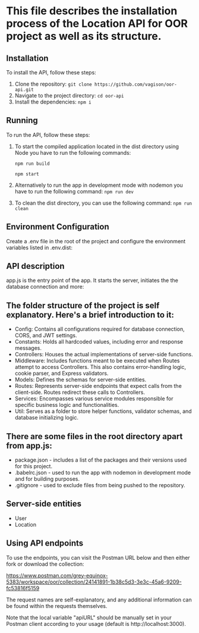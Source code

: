 This file describes the installation process of the Location API for OOR project as well as its structure.
==========================================================================================================

## Installation

To install the API, follow these steps:
1. Clone the repository: ```git clone https://github.com/vagison/oor-api.git```
2. Navigate to the project directory: ```cd oor-api```
3. Install the dependencies: ```npm i```

## Running

To run the API, follow these steps:
1. To start the compiled application located in the dist directory using Node you have to run the following commands:

    ```npm run build```
   
    ```npm start```
3. Alternatively to run the app in development mode with nodemon you have to run the following command: ```npm run dev```
4. To clean the dist directory, you can use the following command: ```npm run clean```

## Environment Configuration

Create a .env file in the root of the project and configure the environment variables listed in .env.dist:

## API description

app.js is the entry point of the app. It starts the server, initiates the the database connection and more:

The folder structure of the project is self explanatory. Here's a brief introduction to it:
-------------------------------------------------------------------------------------------
* Config: Contains all configurations required for database connection, CORS, and JWT settings.
* Constants: Holds all hardcoded values, including error and response messages.
* Controllers: Houses the actual implementations of server-side functions.
* Middleware: Includes functions meant to be executed when Routes attempt to access Controllers. This also contains error-handling logic, cookie parser, and Express validators.
* Models: Defines the schemas for server-side entities.
* Routes: Represents server-side endpoints that expect calls from the client-side. Routes redirect these calls to Controllers.
* Services: Encompasses various service modules responsible for specific business logic and functionalities.
* Util: Serves as a folder to store helper functions, validator schemas, and database initializing logic.

There are some files in the root directory apart from app.js:
-------------------------------------------------------------
* package.json - includes a list of the packages and their versions used for this project.
* .babelrc.json - used to run the app with nodemon in development mode and for building purposes.
* .gitignore - used to exclude files from being pushed to the repository.

Server-side entities
---------------------
* User
* Location

## Using API endpoints

To use the endpoints, you can visit the Postman URL below and then either fork or download the collection:

https://www.postman.com/grey-equinox-5383/workspace/oor/collection/24141891-1b38c5d3-3e3c-45a6-9209-fc53816f5159

The request names are self-explanatory, and any additional information can be found within the requests themselves.

Note that the local variable "apiURL" should be manually set in your Postman client according to your usage (default is http://localhost:3000).
